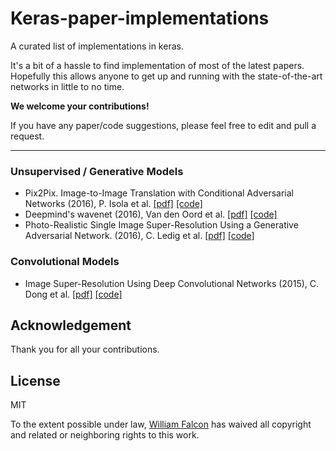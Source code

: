 # Keras-paper-implementations

A curated list of implementations in keras.      

It's a bit of a hassle to find implementation of most of the latest papers. Hopefully this allows anyone to get up and running with the state-of-the-art networks in little to no time.    
    
**We welcome your contributions!**

If you have any paper/code suggestions, please feel free to edit and pull a request.

---   

### Unsupervised / Generative Models    

- Pix2Pix. Image-to-Image Translation with Conditional Adversarial Networks (2016), P. Isola et al. [[pdf]](https://arxiv.org/pdf/1611.07004.pdf) [[code]](https://github.com/williamFalcon/pix2pix-keras)
- Deepmind's wavenet (2016), Van den Oord et al. [[pdf]](https://arxiv.org/pdf/1609.03499.pdf) [[code]](https://github.com/usernaamee/keras-wavenet)
-  Photo-Realistic Single Image Super-Resolution Using a Generative Adversarial Network. (2016), C. Ledig et al. [[pdf]](https://arxiv.org/pdf/1609.04802v2.pdf) [[code]](https://github.com/titu1994/Super-Resolution-using-Generative-Adversarial-Networks)

### Convolutional Models  

-  Image Super-Resolution Using Deep Convolutional Networks (2015), C. Dong et al. [[pdf]](https://arxiv.org/pdf/1501.00092v3.pdf) [[code]](https://github.com/titu1994/Image-Super-Resolution)


## Acknowledgement

Thank you for all your contributions.

## License
MIT    

To the extent possible under law, [William Falcon](https://williamfalcon.com) has waived all copyright and related or neighboring rights to this work.
